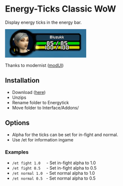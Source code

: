 # Energy-Ticks Classic WoW



Display energy ticks in the energy bar.

![Alt Text](demo.gif)


Thanks to modernist ([modUI](https://github.com/obble/modui_classic))

## Installation

* Download ([here](https://github.com/bluzukk/EnergyTick/archive/master.zip))
* Unzips
* Rename folder to Energytick
* Move folder to Interface/Addons/

## Options

* Alpha for the ticks can be set for in-fight and normal.
* Use /et for information ingame

### Examples

* `/et fight 1.0` &nbsp;   &nbsp;   - Set in-fight alpha to 1.0
* `/et fight 0.5` &nbsp;   &nbsp;   - Set in-fight alpha to 0.5
* `/et normal 1.0` &nbsp;   - Set normal alpha to 1.0
* `/et normal 0.5` &nbsp;   - Set normal alpha to 0.5
